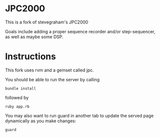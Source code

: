 JPC2000
=======

This is a fork of stevegraham's JPC2000

Goals include adding a proper sequence recorder and/or step-sequencer, as well
as maybe some DSP.


Instructions
============

This fork uses rvm and a gemset called jpc.

You should be able to run the server by calling

    bundle install

followed by

    ruby app.rb

You may also want to run guard in another tab to update the served page dynamically as you make changes:

    guard


